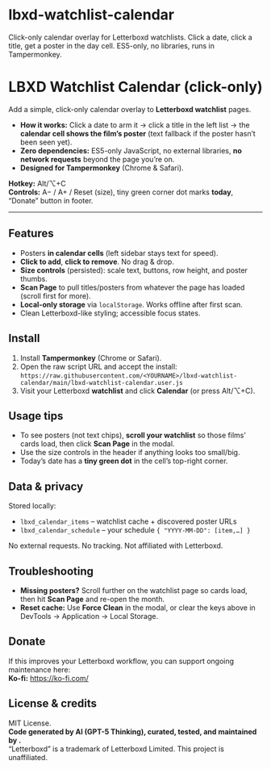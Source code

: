 # lbxd-watchlist-calendar
Click-only calendar overlay for Letterboxd watchlists. Click a date, click a title, get a poster in the day cell. ES5-only, no libraries, runs in Tampermonkey.

# LBXD Watchlist Calendar (click-only)

Add a simple, click-only calendar overlay to **Letterboxd watchlist** pages.
- **How it works:** Click a date to arm it → click a title in the left list → the **calendar cell shows the film’s poster** (text fallback if the poster hasn’t been seen yet).
- **Zero dependencies:** ES5-only JavaScript, no external libraries, **no network requests** beyond the page you’re on.
- **Designed for Tampermonkey** (Chrome & Safari).

**Hotkey:** Alt/⌥+C  
**Controls:** A− / A+ / Reset (size), tiny green corner dot marks **today**, “Donate” button in footer.

---

## Features
- Posters **in calendar cells** (left sidebar stays text for speed).
- **Click to add**, **click to remove**. No drag & drop.
- **Size controls** (persisted): scale text, buttons, row height, and poster thumbs.
- **Scan Page** to pull titles/posters from whatever the page has loaded (scroll first for more).
- **Local-only storage** via `localStorage`. Works offline after first scan.
- Clean Letterboxd-like styling; accessible focus states.

## Install
1. Install **Tampermonkey** (Chrome or Safari).
2. Open the raw script URL and accept the install:  
   `https://raw.githubusercontent.com/<YOURNAME>/lbxd-watchlist-calendar/main/lbxd-watchlist-calendar.user.js`
3. Visit your Letterboxd **watchlist** and click **Calendar** (or press Alt/⌥+C).

## Usage tips
- To see posters (not text chips), **scroll your watchlist** so those films’ cards load, then click **Scan Page** in the modal.
- Use the size controls in the header if anything looks too small/big.
- Today’s date has a **tiny green dot** in the cell’s top-right corner.

## Data & privacy
Stored locally:
- `lbxd_calendar_items` – watchlist cache + discovered poster URLs  
- `lbxd_calendar_schedule` – your schedule `{ "YYYY-MM-DD": [item,…] }`

No external requests. No tracking. Not affiliated with Letterboxd.

## Troubleshooting
- **Missing posters?** Scroll further on the watchlist page so cards load, then hit **Scan Page** and re-open the month.
- **Reset cache:** Use **Force Clean** in the modal, or clear the keys above in DevTools → Application → Local Storage.

## Donate
If this improves your Letterboxd workflow, you can support ongoing maintenance here:  
**Ko-fi:** https://ko-fi.com/<your-handle>

## License & credits
MIT License.  
**Code generated by AI (GPT-5 Thinking), curated, tested, and maintained by <YourName>.**  
“Letterboxd” is a trademark of Letterboxd Limited. This project is unaffiliated.

